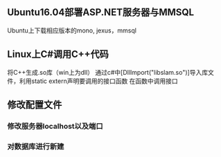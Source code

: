 ## Ubuntu16.04部署ASP.NET服务器与MMSQL
Ubuntu上下载相应版本的mono, jexus，mmsql

## Linux上C#调用C++代码
将C++生成.so库（win上为dll）
通过c#中[DllImport("libslam.so")]导入库文件，利用static extern声明要调用的接口函数
在函数中调用接口

## 修改配置文件
### 修改服务器localhost以及端口
### 对数据库进行新建